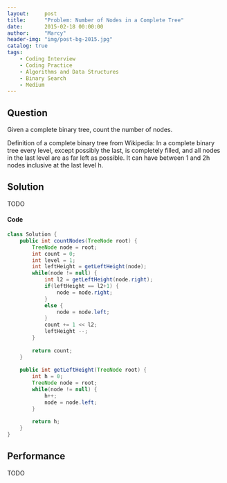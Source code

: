 ```yaml
---
layout:     post
title:      "Problem: Number of Nodes in a Complete Tree"
date:       2015-02-18 00:00:00
author:     "Marcy"
header-img: "img/post-bg-2015.jpg"
catalog: true
tags:
    - Coding Interview
    - Coding Practice
    - Algorithms and Data Structures
    - Binary Search
    - Medium
---
```


## Question

Given a complete binary tree, count the number of nodes.

Definition of a complete binary tree from Wikipedia:
In a complete binary tree every level, except possibly the last, is completely filled, and all nodes in the last level are as far left as possible. It can have between 1 and 2h nodes inclusive at the last level h.

## Solution
TODO

#### Code
```java
class Solution {
    public int countNodes(TreeNode root) {
        TreeNode node = root;
        int count = 0;
        int level = 1;
        int leftHeight = getLeftHeight(node);
        while(node != null) {
            int l2 = getLeftHeight(node.right);
            if(leftHeight == l2+1) {
                node = node.right;
            }
            else {
                node = node.left;
            }
            count += 1 << l2;
            leftHeight --;
        }
        
        return count;
    }
    
    public int getLeftHeight(TreeNode root) {
        int h = 0;
        TreeNode node = root;
        while(node != null) {
            h++;
            node = node.left;
        }
        
        return h;
    }
}
```

## Performance
TODO
